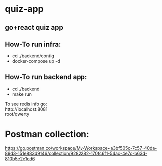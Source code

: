 # quiz-app
## go+react quiz app  
## How-To run infra:  
 * cd ./backend/config  
 * docker-compose up -d  

## How-To run backend app:  
 * cd ./backend  
 * make run
  
To see redis info go:  
http://localhost:8081  
root/qwerty  

# Postman collection:
https://go.postman.co/workspace/My-Workspace~a3bf505c-7c57-40da-89d3-151e883d9146/collection/9282282-170fc6f1-54ac-4e7c-b63d-810b5e2e1cd6  
